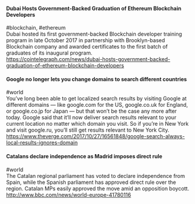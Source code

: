 
#### Dubai Hosts Government-Backed Graduation of Ethereum Blockchain Developers
#blockchain, #ethereum  
Dubai hosted its first government-backed Blockchain developer training program in late October 2017 in partnership with Brooklyn-based Blockchain company and awarded certificates to the first batch of graduates of its inaugural program.  
https://cointelegraph.com/news/dubai-hosts-government-backed-graduation-of-ethereum-blockchain-developers

#### Google no longer lets you change domains to search different countries
#world  
You’ve long been able to get localized search results by visiting Google at different domains — like google.com for the US, google.co.uk for England, or google.co.jp for Japan — but that won’t be the case any more after today. Google said that it’ll now deliver search results relevant to your current location no matter which domain you visit. So if you’re in New York and visit google.ru, you’ll still get results relevant to New York City.  
https://www.theverge.com/2017/10/27/16561848/google-search-always-local-results-ignores-domain

#### Catalans declare independence as Madrid imposes direct rule
#world  
The Catalan regional parliament has voted to declare independence from Spain, while the Spanish parliament has approved direct rule over the region. Catalan MPs easily approved the move amid an opposition boycott.  
http://www.bbc.com/news/world-europe-41780116
